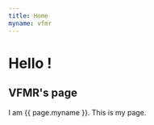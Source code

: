 ```yaml
---
title: Home
myname: vfmr
---
```


# Hello !

## VFMR's page

I am {{ page.myname }}. This is my page.

